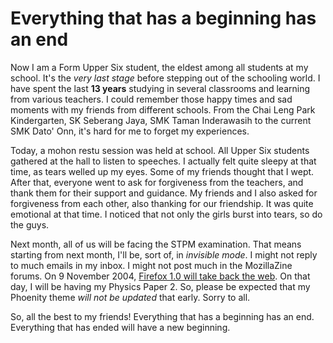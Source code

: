 Everything that has a beginning has an end
===

Now I am a Form Upper Six student, the eldest among all students at my school. It's the *very last stage* before stepping out of the schooling world. I have spent the last **13 years** studying in several classrooms and learning from various teachers. I could remember those happy times and sad moments with my friends from different schools. From the Chai Leng Park Kindergarten, <span lang="ms">SK Seberang Jaya</span>, <span lang="ms">SMK Taman Inderawasih</span> to the current <span lang="ms">SMK Dato' Onn</span>, it's hard for me to forget my experiences.

Today, a <span lang="ms" title="blessing">mohon restu</span> session was held at school. All Upper Six students gathered at the hall to listen to speeches. I actually felt quite sleepy at that time, as tears welled up my eyes. Some of my friends thought that I wept. After that, everyone went to ask for forgiveness from the teachers, and thank them for their support and guidance. My friends and I also asked for forgiveness from each other, also thanking for our friendship. It was quite emotional at that time. I noticed that not only the girls burst into tears, so do the guys.

Next month, all of us will be facing the STPM examination. That means starting from next month, I'll be, sort of, in *invisible mode*. I might not reply to much emails in my inbox. I might not post much in the MozillaZine forums. On 9 November 2004, [Firefox 1.0 will take back the web](http://forums.mozillazine.org/viewtopic.php?t=147449 "Help us take back the web."). On that day, I will be having my Physics Paper 2. So, please be expected that my Phoenity theme *will not be updated* that early. Sorry to all.

So, all the best to my friends! Everything that has a beginning has an end. Everything that has ended will have a new beginning.